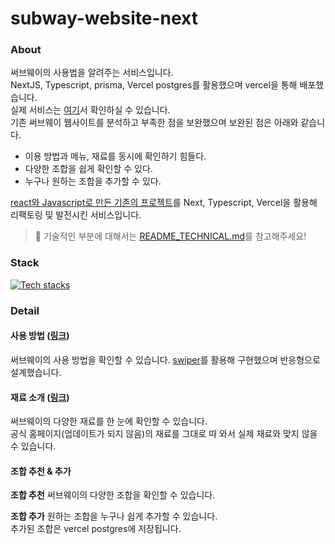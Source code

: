 # subway-website-next

### About
써브웨이의 사용법을 알려주는 서비스입니다.<br />
NextJS, Typescript, prisma, Vercel postgres를 활용했으며 vercel을 통해 배포했습니다.<br />
실제 서비스는 [여기](https://subway-website-next.vercel.app/)서 확인하실 수 있습니다.<br />
기존 써브웨이 웹사이트를 분석하고 부족한 점을 보완했으며 보완된 점은 아래와 같습니다.<br />

- 이용 방법과 메뉴, 재료를 동시에 확인하기 힘들다.
- 다양한 조합을 쉽게 확인할 수 있다.
- 누구나 원하는 조합을 추가할 수 있다.

[react와 Javascript로 만든 기존의 프로젝트](https://github.com/gouz7514/subway-website)를 Next, Typescript, Vercel을 활용해 리팩토링 및 발전시킨 서비스입니다.

> 📘 기술적인 부분에 대해서는 [README_TECHNICAL.md](./Docs/README_TECHNICAL.md)를 참고해주세요!

### Stack
[![Tech stacks](https://skillicons.dev/icons?i=ts,nextjs,vercel,prisma,jest)](https://skillicons.dev)

### Detail

#### 사용 방법 ([링크](https://subway-website-next.vercel.app/usage))
써브웨이의 사용 방법을 확인할 수 있습니다.
[swiper](https://swiperjs.com/)를 활용해 구현했으며 반응형으로 설계했습니다.
#### 재료 소개 ([링크](https://subway-website-next.vercel.app/ingredients))
써브웨이의 다양한 재료를 한 눈에 확인할 수 있습니다.<br />
공식 홈페이지(업데이트가 되지 않음)의 재료를 그대로 따 와서 실제 재료와 맞지 않을 수 있습니다.

#### 조합 추천 & 추가
**조합 추천**
써브웨이의 다양한 조합을 확인할 수 있습니다.

**조합 추가**
원하는 조합을 누구나 쉽게 추가할 수 있습니다.<br />
추가된 조합은 vercel postgres에 저장됩니다.